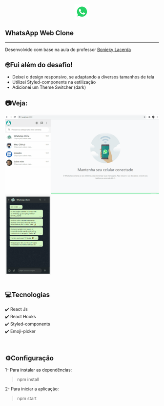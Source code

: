 <div align="center">

<img src="github/whatsLogo.png" alt="test" style="width: 50px"/>

</div>

## WhatsApp Web Clone
---
Desenvolvido com base na aula do professor [Bonieky Lacerda](https://www.youtube.com/c/BoniekyLacerdaLeal)

## 🤓Fui além do desafio!
* Deixei o design responsivo, se adaptando a diversos tamanhos de tela
* Utilizei Styled-components na estilização
* Adicionei um Theme Switcher (dark)


## 📷Veja:

<img src="github/1.gif" alt="gif1" />
<img src="github/2.gif" alt="gif1" style="width: 150px" />

<br>
<br>

## 💻Tecnologias
✔️ React Js <br>
✔️ React Hooks <br>
✔️ Styled-components <br>
✔️ Emoji-picker <br>

<br>

## ⚙️Configuração
1- Para instalar as dependências:
> npm install

2- Para iniciar a aplicação:
> npm start
